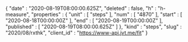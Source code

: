 {
  "date" : "2020-08-19T08:00:00.625Z",
  "deleted" : false,
  "h" : "h-measure",
  "properties" : {
    "unit" : [ "steps" ],
    "num" : [ "4870" ],
    "start" : [ "2020-08-18T00:00:00Z" ],
    "end" : [ "2020-08-19T00:00:00Z" ],
    "published" : [ "2020-08-19T08:00:00.625Z" ]
  },
  "kind" : "steps",
  "slug" : "2020/08/rxthk",
  "client_id" : "https://www-api.jvt.me/fit"
}
